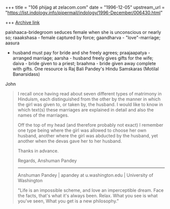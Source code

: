 +++
title = "106 phijag at zelacom.com"
date = "1996-12-05"
upstream_url = "https://list.indology.info/pipermail/indology/1996-December/006430.html"

+++
[Archive link](https://list.indology.info/pipermail/indology/1996-December/006430.html)

paishaaca-bridegroom seduces female when she is unconscious or nearly so;
raaakshasa - female captured by force; gaandharva - "love"-marriage; aasura
- husband must pay for bride and she freely agrees; praajaapatya - arranged
marriage;  aarsha - husband freely gives gifts for the wife; daiva - bride
given to a priest; braahma - bride given away complete with gifts. 
One resource is Raj Bali Pandey's Hindu Samskaras (Motilal Banarsidass)

John
>
>I recall once having read about seven different types of matrimony in
>Hinduism, each distinguished from the other by the manner in which the
>girl was given to, or taken by, the husband. I would like to know in which
>text(s) these marriages are explained in detail and also the names of the
>marriages.
>
>Off the top of my head (and therefore probably not exact) I remember one
>type being where the girl was allowed to choose her own husband, another
>where the girl was abducted by the husband, yet another when the devas
>gave her to her husband.
>
>Thanks in advance.
>
>Regards,
>Anshuman Pandey
>
>---
>Anshuman Pandey | apandey at u.washington.edu | University of Washington
>
>  "Life is an impossible scheme, and love an imperceptible dream. 
>   Face the facts, that's what it's always been. Relax. What you 
>   see is what you've seen, What you get is a new philosophy."
>
>
>





